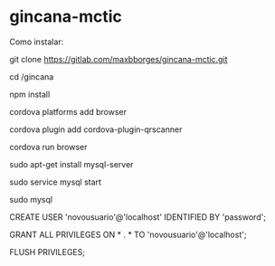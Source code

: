 # gincana-mctic

Como instalar:

git clone https://gitlab.com/maxbborges/gincana-mctic.git

cd /gincana

npm install

cordova platforms add browser

cordova plugin add cordova-plugin-qrscanner

cordova run browser

sudo apt-get install mysql-server

sudo service mysql start

sudo mysql

CREATE USER 'novousuario'@'localhost' IDENTIFIED BY 'password';

GRANT ALL PRIVILEGES ON * . * TO 'novousuario'@'localhost';

FLUSH PRIVILEGES;